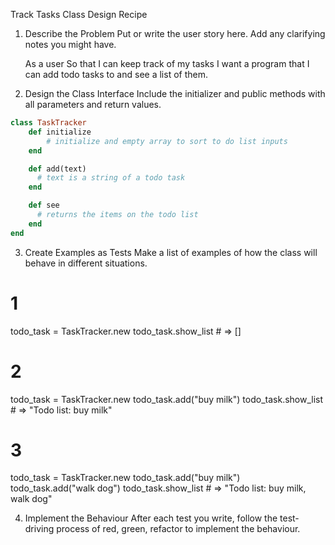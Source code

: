 Track Tasks Class Design Recipe
1. Describe the Problem
Put or write the user story here. Add any clarifying notes you might have.

    As a user
    So that I can keep track of my tasks
    I want a program that I can add todo tasks to and see a list of them.

2. Design the Class Interface
Include the initializer and public methods with all parameters and return values.

```ruby
class TaskTracker 
    def initialize
        # initialize and empty array to sort to do list inputs
    end

    def add(text)
      # text is a string of a todo task
    end

    def see
      # returns the items on the todo list
    end
end
``` 

3. Create Examples as Tests
Make a list of examples of how the class will behave in different situations.

# 1
todo_task = TaskTracker.new
todo_task.show_list # => []

# 2
todo_task = TaskTracker.new
todo_task.add("buy milk")
todo_task.show_list # => "Todo list: buy milk"

# 3
todo_task = TaskTracker.new
todo_task.add("buy milk")
todo_task.add("walk dog")
todo_task.show_list # => "Todo list: buy milk, walk dog"


4. Implement the Behaviour
After each test you write, follow the test-driving process of red, green, refactor to implement the behaviour.